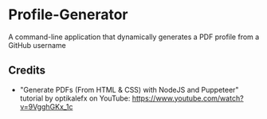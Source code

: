 # Profile-Generator

A command-line application that dynamically generates a PDF profile from a GitHub username

## Credits

- "Generate PDFs (From HTML & CSS) with NodeJS and Puppeteer" tutorial by optikalefx on YouTube: https://www.youtube.com/watch?v=9VgghGKx_1c
